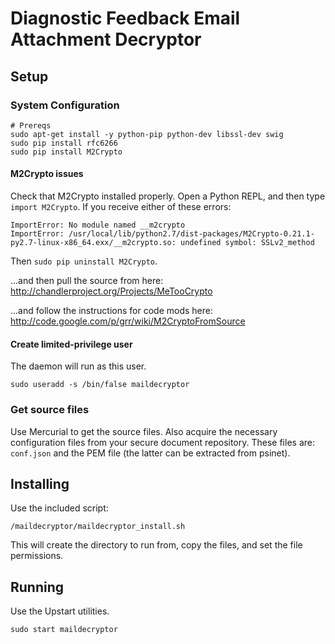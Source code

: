 # Diagnostic Feedback Email Attachment Decryptor

## Setup

### System Configuration

```shell
# Prereqs
sudo apt-get install -y python-pip python-dev libssl-dev swig
sudo pip install rfc6266
sudo pip install M2Crypto
```

#### M2Crypto issues

Check that M2Crypto installed properly. Open a Python REPL, and then type `import M2Crypto`. If you receive either of these errors:

```
ImportError: No module named __m2crypto
ImportError: /usr/local/lib/python2.7/dist-packages/M2Crypto-0.21.1-py2.7-linux-x86_64.exx/__m2crypto.so: undefined symbol: SSLv2_method
```

Then `sudo pip uninstall M2Crypto`.

...and then pull the source from here:  
http://chandlerproject.org/Projects/MeTooCrypto

...and follow the instructions for code mods here:  
http://code.google.com/p/grr/wiki/M2CryptoFromSource

#### Create limited-privilege user

The daemon will run as this user.

```shell
sudo useradd -s /bin/false maildecryptor
```

### Get source files

Use Mercurial to get the source files. Also acquire the necessary
configuration files from your secure document repository. These files are: 
`conf.json` and the PEM file (the latter can be extracted from psinet).

## Installing

Use the included script:

```shell
/maildecryptor/maildecryptor_install.sh
```

This will create the directory to run from, copy the files, and set the file
permissions.

## Running

Use the Upstart utilities.

```shell
sudo start maildecryptor
```
